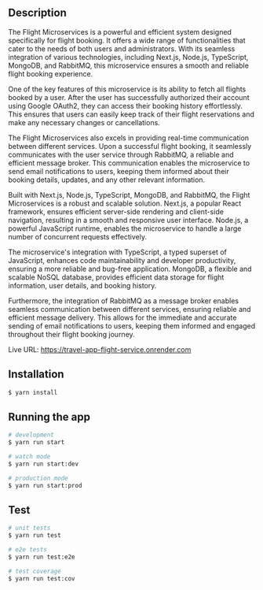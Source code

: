 ## Description

The Flight Microservices is a powerful and efficient system designed specifically for flight booking. It offers a wide range of functionalities that cater to the needs of both users and administrators. With its seamless integration of various technologies, including Next.js, Node.js, TypeScript, MongoDB, and RabbitMQ, this microservice ensures a smooth and reliable flight booking experience.

One of the key features of this microservice is its ability to fetch all flights booked by a user. After the user has successfully authorized their account using Google OAuth2, they can access their booking history effortlessly. This ensures that users can easily keep track of their flight reservations and make any necessary changes or cancellations.

The Flight Microservices also excels in providing real-time communication between different services. Upon a successful flight booking, it seamlessly communicates with the user service through RabbitMQ, a reliable and efficient message broker. This communication enables the microservice to send email notifications to users, keeping them informed about their booking details, updates, and any other relevant information.

Built with Next.js, Node.js, TypeScript, MongoDB, and RabbitMQ, the Flight Microservices is a robust and scalable solution. Next.js, a popular React framework, ensures efficient server-side rendering and client-side navigation, resulting in a smooth and responsive user interface. Node.js, a powerful JavaScript runtime, enables the microservice to handle a large number of concurrent requests effectively.

The microservice's integration with TypeScript, a typed superset of JavaScript, enhances code maintainability and developer productivity, ensuring a more reliable and bug-free application. MongoDB, a flexible and scalable NoSQL database, provides efficient data storage for flight information, user details, and booking history.

Furthermore, the integration of RabbitMQ as a message broker enables seamless communication between different services, ensuring reliable and efficient message delivery. This allows for the immediate and accurate sending of email notifications to users, keeping them informed and engaged throughout their flight booking journey.

Live URL: https://travel-app-flight-service.onrender.com

## Installation

```bash
$ yarn install
```

## Running the app

```bash
# development
$ yarn run start

# watch mode
$ yarn run start:dev

# production mode
$ yarn run start:prod
```

## Test

```bash
# unit tests
$ yarn run test

# e2e tests
$ yarn run test:e2e

# test coverage
$ yarn run test:cov
```
